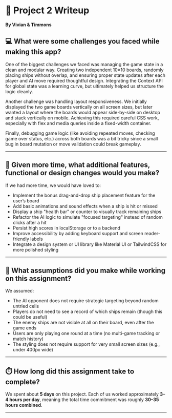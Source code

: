 # 📝 Project 2 Writeup

**By Vivian & Timmons**

## 💻 What were some challenges you faced while making this app?

One of the biggest challenges we faced was managing the game state in a clean and modular way. Creating two independent 10×10 boards, randomly placing ships without overlap, and ensuring proper state updates after each player and AI move required thoughtful design. Integrating the Context API for global state was a learning curve, but ultimately helped us structure the logic cleanly.

Another challenge was handling layout responsiveness. We initially displayed the two game boards vertically on all screen sizes, but later wanted a layout where the boards would appear side-by-side on desktop and stack vertically on mobile. Achieving this required careful CSS work, especially with flex and media queries inside a fixed-width container.

Finally, debugging game logic (like avoiding repeated moves, checking game over status, etc.) across both boards was a bit tricky since a small bug in board mutation or move validation could break gameplay.

---

## 🌟 Given more time, what additional features, functional or design changes would you make?

If we had more time, we would have loved to:

- Implement the bonus drag-and-drop ship placement feature for the user’s board
- Add basic animations and sound effects when a ship is hit or missed
- Display a ship "health bar" or counter to visually track remaining ships
- Refactor the AI logic to simulate "focused targeting" instead of random clicks after a hit
- Persist high scores in localStorage or to a backend
- Improve accessibility by adding keyboard support and screen reader-friendly labels
- Integrate a design system or UI library like Material UI or TailwindCSS for more polished styling

---

## 🧠 What assumptions did you make while working on this assignment?

We assumed:

- The AI opponent does not require strategic targeting beyond random untried cells
- Players do not need to see a record of which ships remain (though this could be useful)
- The enemy ships are not visible at all on their board, even after the game ends
- Users are only playing one round at a time (no multi-game tracking or match history)
- The styling does not require support for very small screen sizes (e.g., under 400px wide)

---

## ⏱️ How long did this assignment take to complete?

We spent about **5 days** on this project. Each of us worked approximately **3–4 hours per day**, meaning the total time commitment was roughly **30–35 hours combined**.

---
